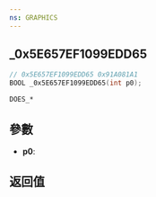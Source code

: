 ```yaml
---
ns: GRAPHICS
---
```

## _0x5E657EF1099EDD65

```c
// 0x5E657EF1099EDD65 0x91A081A1
BOOL _0x5E657EF1099EDD65(int p0);
```

```
DOES_*
```

## 參數
* **p0**: 

## 返回值
